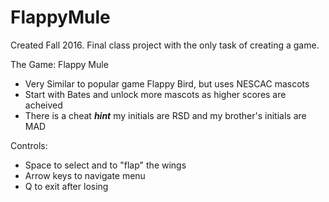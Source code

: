 # FlappyMule
Created Fall 2016.
Final class project with the only task of creating a game.

The Game: Flappy Mule

- Very Similar to popular game Flappy Bird, but uses NESCAC mascots
- Start with Bates and unlock more mascots as higher scores are acheived
- There is a cheat ***hint*** my initials are RSD and my brother's initials are MAD

Controls:
- Space to select and to "flap" the wings
- Arrow keys to navigate menu
- Q to exit after losing
